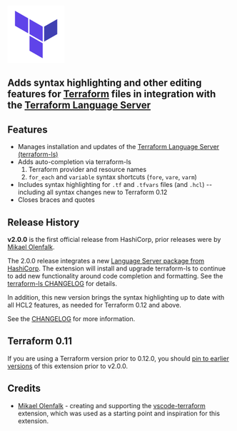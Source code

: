 <img alt="Terraform" src="./terraform.png">

## Adds syntax highlighting and other editing features for <a href="https://www.terraform.io/">Terraform</a> files in integration with the [Terraform Language Server](https://github.com/hashicorp/terraform-ls)

<!-- <p align="center">
  <a href="https://mauvezero.visualstudio.com/vscode-terraform/_build?definitionId=5">
    <img src="https://mauvezero.visualstudio.com/vscode-terraform/_apis/build/status/mauve.vscode-terraform?branchName=master">
  </a>
  <a href="https://github.com/mauve/vscode-terraform/releases">
    <img src="https://img.shields.io/github/release/mauve/vscode-terraform.svg" alt="Release">
  </a>
</p> -->
<!-- markdownlint-enable -->
<!-- markdownlint-disable MD002 MD013 MD041 -->

## Features

- Manages installation and updates of the [Terraform Language Server (terraform-ls)](https://github.com/hashicorp/terraform-ls)
- Adds auto-completion via terraform-ls
  1. Terraform provider and resource names
  2. `for_each` and `variable` syntax shortcuts (`fore`, `vare`, `varm`)
- Includes syntax highlighting for `.tf` and `.tfvars` files (and `.hcl`) -- including all syntax changes new to Terraform 0.12
- Closes braces and quotes

## Release History

**v2.0.0**  is the first official release from HashiCorp, prior releases were by [Mikael Olenfalk](https://github.com/mauve).

The 2.0.0 release integrates a new [Language Server package from HashiCorp](https://github.com/hashicorp/terraform-ls). The extension will install and upgrade terraform-ls to continue to add new functionality around code completion and formatting. See the [terraform-ls CHANGELOG](https://github.com/hashicorp/terraform-ls/blob/master/CHANGELOG.md) for details.

In addition, this new version brings the syntax highlighting up to date with all HCL2 features, as needed for Terraform 0.12 and above.

See the [CHANGELOG](https://github.com/hashicorp/terraform-vscode-extension-internal/blob/master/CHANGELOG.md) for more information.

## Terraform 0.11

If you are using a Terraform version prior to 0.12.0, you should [pin to earlier versions](https://code.visualstudio.com/updates/v1_30#_install-previous-versions) of this extension prior to v2.0.0.

## Credits

- [Mikael Olenfalk](https://github.com/mauve) - creating and supporting the [vscode-terraform](https://github.com/mauve/vscode-terraform) extension, which was used as a starting point and inspiration for this extension.
